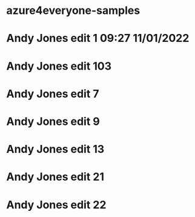 # azure4everyone-samples
# Andy Jones edit 1 09:27 11/01/2022
# Andy Jones edit 103
 # Andy Jones edit 7
# Andy Jones edit 9
# Andy Jones edit 13

# Andy Jones edit 21
# Andy Jones edit 22
